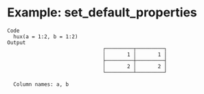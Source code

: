 # Example: set_default_properties

    Code
      hux(a = 1:2, b = 1:2)
    Output
                                   ┌─────────┬─────────┐
                                   │       1 │       1 │
                                   ├─────────┼─────────┤
                                   │       2 │       2 │
                                   └─────────┴─────────┘
      
      Column names: a, b

